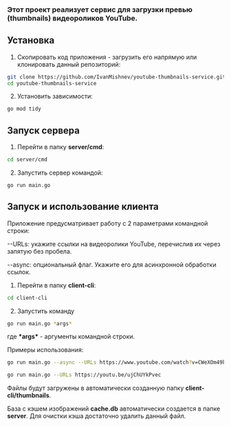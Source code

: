 ### Этот проект реализует сервис для загрузки превью (thumbnails) видеороликов YouTube. 

## Установка
1. Скопировать код приложения - загрузить его напрямую или клонировать данный репозиторий:
```sh
git clone https://github.com/IvanMishnev/youtube-thumbnails-service.git
cd youtube-thumbnails-service
```

2. Установить зависимости:
```sh
go mod tidy
```
## Запуск сервера
1. Перейти в папку **server/cmd**:

```sh
cd server/cmd
```

2. Запустить сервер командой:

```sh
go run main.go
```
## Запуск и использование клиента

Приложение предусматривает работу с 2 параметрами командной строки:

--URLs: укажите ссылки на видеоролики YouTube, перечислив их через запятую без пробела.

--async: опциональный флаг. Укажите его для асинхронной обработки ссылок.

1. Перейти в папку **client-cli**:
```sh
cd client-cli
```
2. Запустить команду

```sh
go run main.go *args*
```
где **\*args\*** - аргументы командной строки.

Примеры использования:
```sh
go run main.go --async --URLs https://www.youtube.com/watch?v=CWeXOm49kE0,https://youtu.be/ujChUYkPvec,https://www.youtube.com/watch?v=WqEweV0eScg
```
```sh
go run main.go --URLs https://youtu.be/ujChUYkPvec
```


Файлы будут загружены в автоматически созданную папку **client-cli/thumbnails**.


База с кэшем изображений **cache.db** автоматически создается в папке **server**. Для очистки кэша достаточно удалить данный файл.
